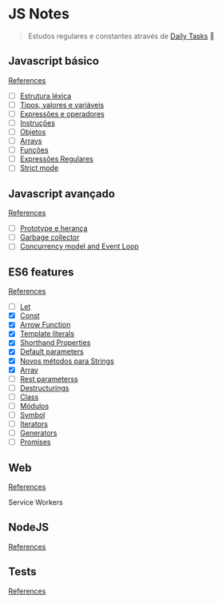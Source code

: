 # JS Notes

> Estudos regulares e constantes através de [Daily Tasks](daily-tasks.md) :purple_heart:

## Javascript básico

[References](references/js-basico.md)

- [ ] [Estrutura léxica]()
- [ ] [Tipos, valores e variáveis]()
- [ ] [Expressões e operadores]()
- [ ] [Instruções]()
- [ ] [Objetos]()
- [ ] [Arrays]()
- [ ] [Funções]()
- [ ] [Expressões Regulares]()
- [ ] [Strict mode]()

## Javascript avançado

[References](references/js-avancado.md)

- [ ] [Prototype e herança]()
- [ ] [Garbage collector]()
- [ ] [Concurrency model and Event Loop]()

## ES6 features

[References](references/es6-references.md)

- [ ] [Let]()
- [x] [Const](es6-features/const.md)
- [x] [Arrow Function ](es6-features/arrow-functions.md)
- [x] [Template literals](es6-features/template-literals.md)
- [x] [Shorthand Properties](es6-shorthand-properties.md)
- [x] [Default parameters](es6-default-parameters.md)
- [x] [Novos métodos para Strings](es6-novos-metodos-para-strings.md)
- [x] [Array](es6-array.md)
- [ ] [Rest parameterss]()
- [ ] [Destructurings]()
- [ ] [Class]()
- [ ] [Módulos]()
- [ ] [Symbol]()
- [ ] [Iterators]()
- [ ] [Generators]()
- [ ] [Promises]()

## Web

[References](references/web.md)

Service Workers

## NodeJS

[References](references/module-bundler.md)

## Tests

[References](references/tests.md)
